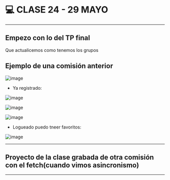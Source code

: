 # :computer: CLASE 24 - 29 MAYO

---

## Empezo con lo del TP final

Que actualicemos como tenemos los grupos


## Ejemplo de una comisión anterior

![image](https://github.com/eugenia1984/react-varios-cursos/assets/72580574/6454b744-1e5d-4a48-ac71-7c45dff12d33)

- Ya registrado:

![image](https://github.com/eugenia1984/react-varios-cursos/assets/72580574/8d31f68d-a6fc-4c33-b0e3-cd0018e1d55e)

![image](https://github.com/eugenia1984/react-varios-cursos/assets/72580574/527cb6fc-eada-4006-aee7-2bc7bdeba3c7)

![image](https://github.com/eugenia1984/react-varios-cursos/assets/72580574/ccb2fa0e-bc8d-4e9e-83e3-4e7cd89f0983)

- Logueado puedo tneer favoritos:

![image](https://github.com/eugenia1984/react-varios-cursos/assets/72580574/52bb36b5-cbcd-42c9-b172-711b0c0e2f94)


---

## Proyecto de la clase grabada de otra comisión con el fetch(cuando vimos asincronismo)


---
